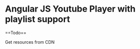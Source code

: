 Angular JS Youtube Player with playlist support
===============================================

==Todo==

Get resources from CDN
